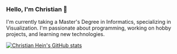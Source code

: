 ### Hello, I'm Christian 👋

I'm currently taking a Master's Degree in Informatics, specializing in Visualization. I'm passionate about programming, working on hobby projects, and learning new technologies.

<a href="#"><img src="https://github-readme-stats.vercel.app/api?username=chrhein&include_all_commits=true&count_private=true&show_icons=true&hide_border=true&title_color=ffffff&text_color=ffffff&bg_color=20,331033,542054,983264,dd6555,ffaa66&icon_color=ffffff&locale=en" alt="Christian Hein's GitHub stats"></a>
